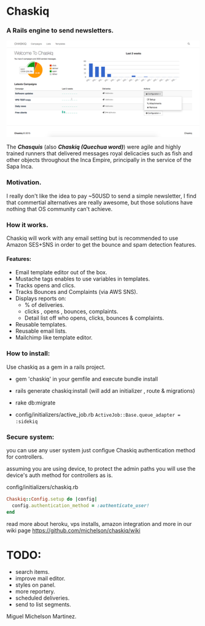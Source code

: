 # Chaskiq

### A Rails engine to send newsletters.

![](./chaskiq-admin.png)


<p>The <i><b>Chasquis</b></i> (also <i><b>Chaskiq (Quechua word)</b></i>) were agile and highly trained runners that delivered messages royal delicacies such as fish and other objects throughout the Inca Empire, principally in the service of the Sapa Inca.</p>

### Motivation.

I really don't like the idea to pay ~50USD to send a simple newsletter, I find that commertial alternatives are really awesome, but those solutions have nothing that OS community can't achieve.

### How it works.

Chaskiq will work with any email setting but is recommended to use Amazon SES+SNS in order to get the bounce and spam detection features.

#### Features:

+ Email template editor out of the box.
+ Mustache tags enables to use variables in templates.
+ Tracks opens and clics.
+ Tracks Bounces and Complaints (via AWS SNS).
+ Displays reports on:
  + % of deliveries.
  + clicks , opens , bounces, complaints.
  + Detail list off who opens, clicks, bounces & complaints.
+ Reusable templates.
+ Reusable email lists.
+ Mailchimp like template editor.


### How to install:

Use chaskiq as a gem in a rails project.

+ gem 'chaskiq' in your gemfile and execute bundle install
+ rails generate chaskiq:install (will add an initializer , route & migrations)
+ rake db:migrate

+ config/initializers/active_job.rb
  ```ActiveJob::Base.queue_adapter = :sidekiq```

### Secure system:

you can use any user system just configue Chaskiq authentication method for controllers.

assuming you are using device, to protect the admin paths you will use the device's auth method for controllers as is.

config/initializers/chaskiq.rb

```ruby
Chaskiq::Config.setup do |config|
  config.authentication_method = :authenticate_user!
end
```

read more about heroku, vps installs, amazon integration and more in our wiki page https://github.com/michelson/chaskiq/wiki

# TODO:

+ search items.
+ improve mail editor.
+ styles on panel.
+ more reportery.
+ scheduled deliveries.
+ send to list segments.



Miguel Michelson Martinez.